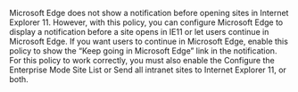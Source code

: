 Microsoft Edge does not show a notification before opening sites in Internet Explorer 11. However, with this policy, you can configure Microsoft Edge to display a notification before a site opens in IE11 or let users continue in Microsoft Edge.  If you want users to continue in Microsoft Edge, enable this policy to show the “Keep going in Microsoft Edge” link in the notification. For this policy to work correctly, you must also enable the Configure the Enterprise Mode Site List or Send all intranet sites to Internet Explorer 11, or both.